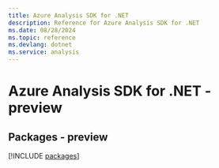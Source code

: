 ```yaml
---
title: Azure Analysis SDK for .NET
description: Reference for Azure Analysis SDK for .NET
ms.date: 08/28/2024
ms.topic: reference
ms.devlang: dotnet
ms.service: analysis
---
```

# Azure Analysis SDK for .NET - preview
## Packages - preview
[!INCLUDE [packages](analysis-index.md)]